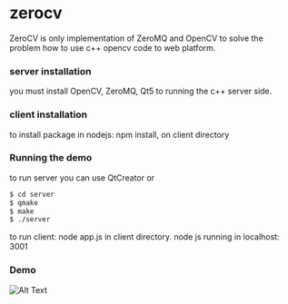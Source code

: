 # zerocv

ZeroCV is only implementation of ZeroMQ and OpenCV to solve the problem how to use c++ opencv code to web platform.

### server installation

you must install OpenCV, ZeroMQ, Qt5 to running the c++ server side.

### client installation

to install package in nodejs: npm install, on client directory

### Running the demo

to run server you can use QtCreator or

```sh
$ cd server
$ qmake
$ make
$ ./server
```

to run client: node app.js in client directory. node js running in localhost: 3001

### Demo

![Alt Text](demo.gif)